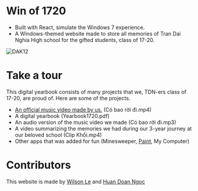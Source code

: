 Win of 1720
==================

* Built with React, simulate the Windows 7 experience.
* A Windows-themed website made to store all memories of Tran Dai Nghia High school for the gifted students, class of 17-20.

<img src="https://i.ibb.co/FKbW8PF/DAK12cropped.png" alt="DAK12"/> 

# Take a tour

This digital yearbook consists of many projects that we, TDN-ers class of 17-20, are proud of. Here are some of the projects.
* [An official music video made by us.](https://youtu.be/H9hbHxP7w60) (Có bao rời đi.mp4)
* A digital yearbook (Yearbook1720.pdf)
* An audio version of the music video we made (Có bao rời đi.mp3)
* A video summarizing the memories we had during our 3-year journey at our beloved school (Clip Khối.mp4)
* Other apps that was added for fun (Minesweeper, [Paint](https://github.com/1j01/jspaint), My Computer)

# Contributors
This website is made by [Wilson Le](https://wilsonle.me) and [Huan Doan Ngoc](https://github.com/dnhuan)